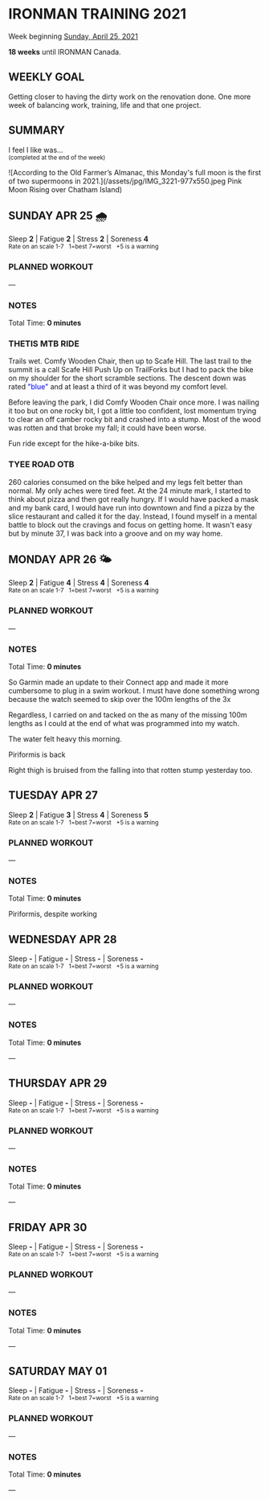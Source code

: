 # IRONMAN TRAINING 2021
Week beginning [Sunday, April 25, 2021](javascript:flick('sun');)

**18 weeks** until IRONMAN Canada.

## WEEKLY GOAL
Getting closer to having the dirty work on the renovation done.  One more week of balancing work, training, life and that one project.

## SUMMARY
I feel I like was...  
<sup>(completed at the end of the week)</sup>
<!--OVERTRAINING|ON THE EDGE|STAYING CONSISTENT|LAGGING A BIT-->

![According to the Old Farmer’s Almanac, this Monday's full moon is the first of two supermoons in 2021.](/assets/jpg/IMG_3221-977x550.jpeg Pink Moon Rising over Chatham Island)

## SUNDAY APR 25 🌧
Sleep **2** | Fatigue **2** | Stress **2** | Soreness **4**  
<sup>Rate on an scale 1-7 &nbsp; 1=best 7=worst &nbsp; +5 is a warning</sup>

### PLANNED WORKOUT
&mdash; 

### NOTES
Total Time: **0 minutes**

### THETIS MTB RIDE

Trails wet.  Comfy Wooden Chair, then up to Scafe Hill.  The last trail to the summit is a call Scafe Hill Push Up on TrailForks but I had to pack the bike on my shoulder for the short scramble sections.  The descent down was rated <span style="color:blue;">"blue"</span> and at least a third of it was beyond my comfort level.  

Before leaving the park, I did Comfy Wooden Chair once more.  I was nailing it too but on one rocky bit, I got a little too confident, lost momentum trying to clear an off camber rocky bit and crashed into a stump.  Most of the wood was rotten and that broke my fall; it could have been worse.

Fun ride except for the hike-a-bike bits.

### TYEE ROAD OTB
260 calories consumed on the bike helped and my legs felt better than normal.  My only aches were tired feet.  At the 24 minute mark, I started to think about pizza and then got really hungry.  If I would have packed a mask and my bank card, I would have run into downtown and find a pizza by the slice restaurant and called it for the day.  Instead, I found myself in a mental battle to block out the cravings and focus on getting home.  It wasn't easy but by minute 37, I was back into a groove and on my way home.


<!---->
## MONDAY APR 26 🌤
Sleep **2** | Fatigue **4** | Stress **4** | Soreness **4**  
<sup>Rate on an scale 1-7 &nbsp; 1=best 7=worst &nbsp; +5 is a warning</sup>

### PLANNED WORKOUT
&mdash; 

### NOTES
Total Time: **0 minutes**

So Garmin made an update to their Connect app and made it more cumbersome to plug in a swim workout.  I must have done something wrong because the watch seemed to skip over the 100m lengths of the 3x

Regardless, I carried on and tacked on the as many of the missing 100m lengths as I could at the end of what was programmed into my watch.

The water felt heavy this morning.

Piriformis is back

Right thigh is bruised from the falling into that rotten stump yesterday too.


<!---->
## TUESDAY APR 27
Sleep **2** | Fatigue **3** | Stress **4** | Soreness **5**  
<sup>Rate on an scale 1-7 &nbsp; 1=best 7=worst &nbsp; +5 is a warning</sup>

### PLANNED WORKOUT
&mdash; 

### NOTES
Total Time: **0 minutes**

Piriformis, despite working 


<!---->
## WEDNESDAY APR 28
Sleep **-** | Fatigue **-** | Stress **-** | Soreness **-**  
<sup>Rate on an scale 1-7 &nbsp; 1=best 7=worst &nbsp; +5 is a warning</sup>

### PLANNED WORKOUT
&mdash; 

### NOTES
Total Time: **0 minutes**

&mdash; 


<!---->
## THURSDAY APR 29
Sleep **-** | Fatigue **-** | Stress **-** | Soreness **-**  
<sup>Rate on an scale 1-7 &nbsp; 1=best 7=worst &nbsp; +5 is a warning</sup>

### PLANNED WORKOUT
&mdash; 

### NOTES
Total Time: **0 minutes**

&mdash; 


<!---->
## FRIDAY APR 30
Sleep **-** | Fatigue **-** | Stress **-** | Soreness **-**  
<sup>Rate on an scale 1-7 &nbsp; 1=best 7=worst &nbsp; +5 is a warning</sup>

### PLANNED WORKOUT
&mdash; 

### NOTES
Total Time: **0 minutes**

&mdash; 


<!---->
## SATURDAY MAY 01
Sleep **-** | Fatigue **-** | Stress **-** | Soreness **-**  
<sup>Rate on an scale 1-7 &nbsp; 1=best 7=worst &nbsp; +5 is a warning</sup>

### PLANNED WORKOUT
&mdash; 

### NOTES
Total Time: **0 minutes**

&mdash; 


<!---->